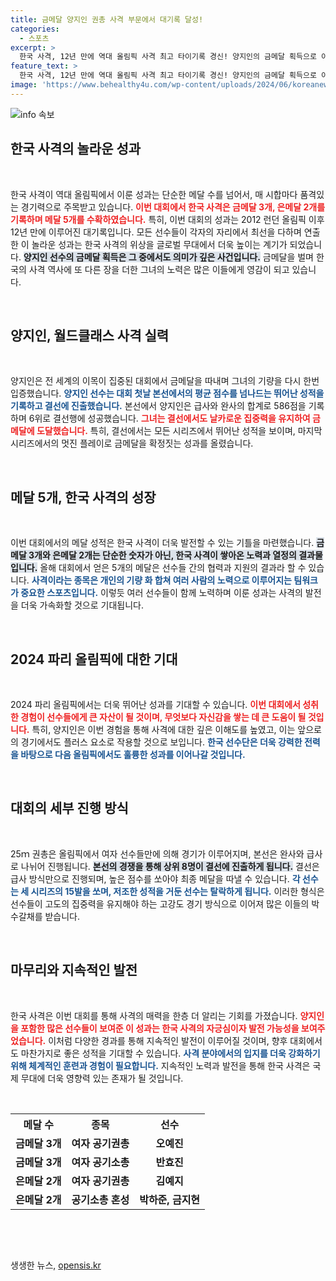 ```yaml
---
title: 금메달 양지인 권총 사격 부문에서 대기록 달성!
categories:
  - 스포츠
excerpt: >
  한국 사격, 12년 만에 역대 올림픽 사격 최고 타이기록 경신! 양지인의 금메달 획득으로 이번 대회에서 금 3, 은 2를 수확하며 역사를 쓰다. 클릭하면 이 놀라운 성과와 양지인의 결전 순간을 확인하세요!
feature_text: >
  한국 사격, 12년 만에 역대 올림픽 사격 최고 타이기록 경신! 양지인의 금메달 획득으로 이번 대회에서 금 3, 은 2를 수확하며 역사를 쓰다. 클릭하면 이 놀라운 성과와 양지인의 결전 순간을 확인하세요!
image: 'https://www.behealthy4u.com/wp-content/uploads/2024/06/koreanews.jpg'
---
```


<p><img src="https://www.behealthy4u.com/wp-content/uploads/2024/06/koreanews.jpg" alt="info 속보" /></p>

<h2 data-ke-size="size26">한국 사격의 놀라운 성과</h2>

<p data-ke-size="size16">&nbsp;</p>

<p>한국 사격이 역대 올림픽에서 이룬 성과는 단순한 메달 수를 넘어서, 매 시합마다 품격있는 경기력으로 주목받고 있습니다. <b><span style="color: #ee2323;">이번 대회에서 한국 사격은 금메달 3개, 은메달 2개를 기록하며 메달 5개를 수확하였습니다.</span></b> 특히, 이번 대회의 성과는 2012 런던 올림픽 이후 12년 만에 이루어진 대기록입니다. 모든 선수들이 각자의 자리에서 최선을 다하며 연출한 이 놀라운 성과는 한국 사격의 위상을 글로벌 무대에서 더욱 높이는 계기가 되었습니다. <b><span style="background-color: #21538527;">양지인 선수의 금메달 획득은 그 중에서도 의미가 깊은 사건입니다.</span></b> 금메달을 벌며 한국의 사격 역사에 또 다른 장을 더한 그녀의 노력은 많은 이들에게 영감이 되고 있습니다. </p>

<p data-ke-size="size16">&nbsp;</p>

<h2 data-ke-size="size26">양지인, 월드클래스 사격 실력</h2>

<p data-ke-size="size16">&nbsp;</p>

<p>양지인은 전 세계의 이목이 집중된 대회에서 금메달을 따내며 그녀의 기량을 다시 한번 입증했습니다. <b><span style="color: #1a5490;">양지인 선수는 대회 첫날 본선에서의 평균 점수를 넘나드는 뛰어난 성적을 기록하고 결선에 진출했습니다.</span></b> 본선에서 양지인은 급사와 완사의 합계로 586점을 기록하며 6위로 결선행에 성공했습니다. <b><span style="color: #ee2323;">그녀는 결선에서도 날카로운 집중력을 유지하여 금메달에 도달했습니다.</span></b> 특히, 결선에서는 모든 시리즈에서 뛰어난 성적을 보이며, 마지막 시리즈에서의 멋진 플레이로 금메달을 확정짓는 성과를 올렸습니다.</p>

<p data-ke-size="size16">&nbsp;</p>

<h2 data-ke-size="size26">메달 5개, 한국 사격의 성장</h2>

<p data-ke-size="size16">&nbsp;</p>

<p>이번 대회에서의 메달 성적은 한국 사격이 더욱 발전할 수 있는 기틀을 마련했습니다. <b><span style="background-color: #21538527;">금메달 3개와 은메달 2개는 단순한 숫자가 아닌, 한국 사격이 쌓아온 노력과 열정의 결과물입니다.</span></b> 올해 대회에서 얻은 5개의 메달은 선수들 간의 협력과 지원의 결과라 할 수 있습니다. <b><span style="color: #1a5490;">사격이라는 종목은 개인의 기량 화 합쳐 여러 사람의 노력으로 이루어지는 팀워크가 중요한 스포츠입니다.</span></b> 이렇듯 여러 선수들이 함께 노력하며 이룬 성과는 사격의 발전을 더욱 가속화할 것으로 기대됩니다. </p>

<p data-ke-size="size16">&nbsp;</p>

<h2 data-ke-size="size26">2024 파리 올림픽에 대한 기대</h2>

<p data-ke-size="size16">&nbsp;</p>

<p>2024 파리 올림픽에서는 더욱 뛰어난 성과를 기대할 수 있습니다. <b><span style="color: #ee2323;">이번 대회에서 성취한 경험이 선수들에게 큰 자산이 될 것이며, 무엇보다 자신감을 쌓는 데 큰 도움이 될 것입니다.</span></b> 특히, 양지인은 이번 경험을 통해 사격에 대한 깊은 이해도를 높였고, 이는 앞으로의 경기에서도 플러스 요소로 작용할 것으로 보입니다. <b><span style="color: #1a5490;">한국 선수단은 더욱 강력한 전력을 바탕으로 다음 올림픽에서도 훌륭한 성과를 이어나갈 것입니다.</span></b> </p>

<p data-ke-size="size16">&nbsp;</p>

<h2 data-ke-size="size26">대회의 세부 진행 방식</h2>

<p data-ke-size="size16">&nbsp;</p>

<p>25ｍ 권총은 올림픽에서 여자 선수들만에 의해 경기가 이루어지며, 본선은 완사와 급사로 나뉘어 진행됩니다. <b><span style="background-color: #21538527;">본선의 경쟁을 통해 상위 8명이 결선에 진출하게 됩니다.</span></b> 결선은 급사 방식만으로 진행되며, 높은 점수를 쏘아야 최종 메달을 따낼 수 있습니다. <b><span style="color: #1a5490;">각 선수는 세 시리즈의 15발을 쏘며, 저조한 성적을 거둔 선수는 탈락하게 됩니다.</span></b> 이러한 형식은 선수들이 고도의 집중력을 유지해야 하는 고강도 경기 방식으로 이어져 많은 이들의 박수갈채를 받습니다. </p>

<p data-ke-size="size16">&nbsp;</p>

<h2 data-ke-size="size26">마무리와 지속적인 발전</h2>

<p data-ke-size="size16">&nbsp;</p>

<p>한국 사격은 이번 대회를 통해 사격의 매력을 한층 더 알리는 기회를 가졌습니다. <b><span style="color: #ee2323;">양지인을 포함한 많은 선수들이 보여준 이 성과는 한국 사격의 자긍심이자 발전 가능성을 보여주었습니다.</span></b> 이처럼 다양한 경과를 통해 지속적인 발전이 이루어질 것이며, 향후 대회에서도 마찬가지로 좋은 성적을 기대할 수 있습니다. <b><span style="color: #1a5490;">사격 분야에서의 입지를 더욱 강화하기 위해 체계적인 훈련과 경험이 필요합니다.</span></b> 지속적인 노력과 발전을 통해 한국 사격은 국제 무대에 더욱 영향력 있는 존재가 될 것입니다. </p>

<p data-ke-size="size16">&nbsp;</p>

<table>
  <tr>
    <th style="text-align: center; height: 17px;"><b>메달 수</b></th>
    <th style="text-align: center; height: 17px;"><b>종목</b></th>
    <th style="text-align: center; height: 17px;"><b>선수</b></th>
  </tr>
  <tr>
    <td style="text-align: center; height: 17px;"><b>금메달 3개</b></td>
    <td style="text-align: center; height: 17px;"><b>여자 공기권총</b></td>
    <td style="text-align: center; height: 17px;"><b>오예진</b></td>
  </tr>
  <tr>
    <td style="text-align: center; height: 17px;"><b>금메달 3개</b></td>
    <td style="text-align: center; height: 17px;"><b>여자 공기소총</b></td>
    <td style="text-align: center; height: 17px;"><b>반효진</b></td>
  </tr>
  <tr>
    <td style="text-align: center; height: 17px;"><b>은메달 2개</b></td>
    <td style="text-align: center; height: 17px;"><b>여자 공기권총</b></td>
    <td style="text-align: center; height: 17px;"><b>김예지</b></td>
  </tr>
  <tr>
    <td style="text-align: center; height: 17px;"><b>은메달 2개</b></td>
    <td style="text-align: center; height: 17px;"><b>공기소총 혼성</b></td>
    <td style="text-align: center; height: 17px;"><b>박하준, 금지현</b></td>
  </tr>
</table>

<p data-ke-size="size16">&nbsp;</p> 

<p><br />  </p>
생생한 뉴스, <a href="https://opensis.kr" rel="dofollow">opensis.kr</a>


